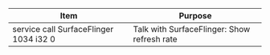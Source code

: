 
| Item | Purpose |
| --- | --- |
| service call SurfaceFlinger 1034 i32 0 | Talk with SurfaceFlinger: Show refresh rate |

